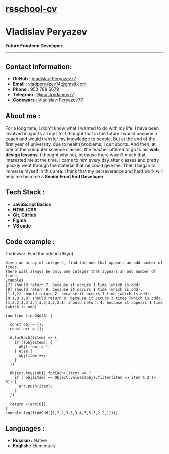 # [__rsschool-cv__](https://Vladislav-Peryazev77.github.io/rsschool-cv/cv)

# __Vladislav Peryazev__

__Future Frontend Developer__
***
## Contact information:

* __GitHub__ : [Vladislav-Peryazev77](https://github.com/Vladislav-Peryazev77)
* __Email__ : vladperyazev14@gmail.com
* __Phone__ : 953 788 5679
* __Telegram__ : [@mostrodamus77](https://t.me/mostrodamus77)
* __Codewars__ : [Vladislav-Peryazev77](https://www.codewars.com/users/Vladislav-Peryazev77)

## About me :

For a long time, I didn't know what I wanted to do with my life. I have been involved in sports all my life, I thought that in the future I would become a coach and would transfer my knowledge to people. But at the end of the first year of university, due to health problems, I quit sports. And then, at one of the computer science classes, the teacher offered to go to his __web design lessons__. I thought why not, because there wasn't much that interested me at the time. I came to him every day after classes and pretty quickly went through the material that he could give me. Then I began to immerse myself in this area. I think that my perseverance and hard work will help me become a __Senior Front End Developer__.

## Tech Stack :

* __JavaScript Basics__
* __HTML/CSS__
* __Git, GitHub__
* __Figma__
* __VS code__

## Code example :
Codewars Find the odd int(6kyu)
```
Given an array of integers, find the one that appears an odd number of times.
There will always be only one integer that appears an odd number of times.
Examples
[7] should return 7, because it occurs 1 time (which is odd).
[0] should return 0, because it occurs 1 time (which is odd).
[1,1,2] should return 2, because it occurs 1 time (which is odd).
[0,1,0,1,0] should return 0, because it occurs 3 times (which is odd).
[1,2,2,3,3,3,4,3,3,3,2,2,1] should return 4, because it appears 1 time (which is odd)

function findOdd(A) {

  const obj = {};
  const arr = [];

  A.forEach((item) => {
    if (!obj[item]) {
      obj[item] = 1;
    } else {
      obj[item]++;
    }
  })

  Object.keys(obj).forEach((item) => {
    if ( obj[item] == Object.values(obj).filter(item => item % 2 != 0)) {
      arr.push(item);
    }
  })

  return +(arr[0]);
}
console.log(findOdd([1,2,2,3,3,3,4,3,3,3,2,2,1]));
```
## Languages :
* __Russian :__ Native
* __English :__ Elementary
